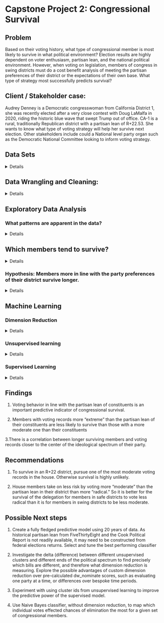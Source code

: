 # Capstone Project 2: Congressional Survival

## Problem
Based on their voting history, what type of congressional member is most likely to survive in what political environment?
Election results are highly dependent on voter enthusiasm, partisan lean, and the national political environment.  However, when voting on legislation, members of congress in swing districts must do a cost benefit analysis of meeting the partisan preferences of their district or the expectations of their own base. What type of strategy most successfully predicts survival?

## Client / Stakeholder case:
Audrey Denney is a  Democratic congresswoman from California District 1, she was recently elected after a very close contest with Doug LaMalfa in 2020, riding the historic blue wave that swept Trump out of office. CA-1 is a rural, traditionally Republican district with a partisan lean of R+22.53. She wants to know what type of voting strategy will help her survive next election. Other stakeholders include could a National level party organ such as the Democratic National Committee looking to inform voting strategy.

## Data Sets
<details>
  
- congressional voting records going back to 1981 available from the House and Senate clerk offices via the [ProPublica Congress API](https://projects.propublica.org/api-docs/congress-api).


- Partisan lean of [districts](Data/fivethirtyeight_partisan_lean_DISTRICTS.csv) and [states](Data/fivethirtyeight_partisan_lean_STATES.csv) available from [FiveThirtyEight](https://github.com/fivethirtyeight/data/):

Partisan lean is the average difference between how a state or district votes and how the country votes overall, with 2016 presidential election results weighted 50 percent, 2012 presidential election results weighted 25 percent and results from elections for the state legislature weighted 25 percent.

</details>

## Data Wrangling and Cleaning:
<details>
As the dataset is being fetched via API, wrangling and cleaning focused mostly on constructing the data from individual API requests into a useful format. The ProPublica Congress API makes metadata for votes available for a given month, chamber (House or Senate)  and year, and each member's position on a given vote available for individual roll call votes for a given congress number, chamber, session, and roll call number.  Requests for chunks of this data were iteratively built into DataFrames for further analysis.


### Example API endpoint:
GET https://api.propublica.org/congress/v1/{congress}/{chamber}/sessions/{session-number}/votes/{roll-call-number}.json

### Steps:

Created functions to:

1. Request the ProPublica API for a given end point, and return the response as a dictionary.
2. Repeat failed requests in case of Internet reliability issues.
3. Construct an endpoint to request meta data for a given year and month. Return it as a DataFrame.
4. Use the above to request metadata for all months for a given chamber and year, and return a [tidy](https://en.wikipedia.org/wiki/Tidy_data) Pandas DataFrame multi-indexed by congress number, chamber, session, and roll call number of each vote.
5. Take the index of the metadata for a given year and use it to request each member's position for each vote in that year. Return a tidy DataFrame with the same index, and construct columns using a multi-index of each member's party, state, district, ideological score, unique identifier, and name.
6. Handle missing vote position data by filling rows with 'NaN' values (these were [reported](https://github.com/propublica/congress-api-docs/issues/226) to ProPublica for resolution).
7. Take a given year and chamber, return a corresponding DataFrame of all the metadata and a separate DataFrame of positions. Check if there is an existing CSV file for those DataFrames in the Data/cache directory, and if so load it. If not, construct new DataFrames using the API and cache the CSV to the Data directory. Update data for the current session if a given time frame has passed since the last cache inserting the delta of what has changed since the last session. This function can be called by subsequent visualization code in order to efficiently return the required session. CSV format was chosen for open data purposes.
8. Convert district lean from  FiveThirtyEight from positive (R+x|D+x) values into continuous -1 to +1 scale compatible with ideological score.

Note: The [Pandas](https://pandas.pydata.org/) versions 2.42 is required a multi-index by floats. A version check was added for this.
### Example metadata DataFrame (first row):

|                       | bill                                                                                                                                                                                                                                                                                                                                                                                                                                                                                         | date       | democratic                                                                     | description                                                                                                                                                                                                                                                                                         |   document_number | document_title                                                                                                                                                                                                                                                                                      | independent                                        | question                            | question_text                            | republican                                                                      | result                                    | source                                                                               |   tie_breaker |   tie_breaker_vote | time     | total                                                | url                                                                                                             | vote_type   | vote_uri                                                                  |
|-----------------------|----------------------------------------------------------------------------------------------------------------------------------------------------------------------------------------------------------------------------------------------------------------------------------------------------------------------------------------------------------------------------------------------------------------------------------------------------------------------------------------------|------------|--------------------------------------------------------------------------------|-----------------------------------------------------------------------------------------------------------------------------------------------------------------------------------------------------------------------------------------------------------------------------------------------------|-------------------|-----------------------------------------------------------------------------------------------------------------------------------------------------------------------------------------------------------------------------------------------------------------------------------------------------|----------------------------------------------------|-------------------------------------|------------------------------------------|---------------------------------------------------------------------------------|-------------------------------------------|--------------------------------------------------------------------------------------|---------------|--------------------|----------|------------------------------------------------------|-----------------------------------------------------------------------------------------------------------------|-------------|---------------------------------------------------------------------------|
| (116, 'Senate', 1, 1) | {'bill_id': 's1-116', 'number': 'S.1', 'sponsor_id': 'R000595', 'api_uri': 'https://api.propublica.org/congress/v1/116/bills/s1.json', 'title': 'A bill to make improvements to certain defense and security assistance provisions and to authorize the appropriation of funds to Israel, to reauthorize the United States-Jordan Defense Cooperation Act of 2015, and to halt the wholesale slaughter of the Syrian people, and for other purposes.', 'latest_action': 'Held at the desk.'} | 2019-01-08 | {'yes': 4, 'no': 41, 'present': 0, 'not_voting': 0, 'majority_position': 'No'} | A bill to make improvements to certain defense and security assistance provisions and to authorize the appropriation of funds to Israel, to reauthorize the United States-Jordan Defense Cooperation Act of 2015, and to halt the wholesale slaughter of the Syrian people, and for other purposes. |                 1 | A bill to make improvements to certain defense and security assistance provisions and to authorize the appropriation of funds to Israel, to reauthorize the United States-Jordan Defense Cooperation Act of 2015, and to halt the wholesale slaughter of the Syrian people, and for other purposes. | {'yes': 0, 'no': 2, 'present': 0, 'not_voting': 0} | On Cloture on the Motion to Proceed | On Cloture on the Motion to Proceed S. 1 | {'yes': 52, 'no': 1, 'present': 0, 'not_voting': 0, 'majority_position': 'Yes'} | Cloture on the Motion to Proceed Rejected | https://www.senate.gov/legislative/LIS/roll_call_votes/vote1161/vote_116_1_00001.xml |           nan |                nan | 17:39:00 | {'yes': 56, 'no': 44, 'present': 0, 'not_voting': 0} | https://www.senate.gov/legislative/LIS/roll_call_lists/roll_call_vote_cfm.cfm?congress=116&session=1&vote=00001 | 3/5         | https://api.propublica.org/congress/v1/116/senate/sessions/1/votes/1.json |

### Example member position DataFrame (5 rows, sorted by ideological score):

|                       | ('D', 'MA', -0.762, 'W000817', 'Elizabeth Warren')   | ('D', 'CA', -0.701, 'H001075', 'Kamala Harris')   | ('D', 'NJ', -0.618, 'B001288', 'Cory Booker')   | ('D', 'WI', -0.521, 'B001230', 'Tammy Baldwin')   | ('ID', 'VT', -0.521, 'S000033', 'Bernard Sanders')   | ('D', 'MA', -0.504, 'M000133', 'Edward J. Markey')   | ('D', 'HI', -0.487, 'H001042', 'Mazie K. Hirono')   | ('D', 'OR', -0.479, 'M001176', 'Jeff Merkley')   | ('D', 'NM', -0.454, 'U000039', 'Tom Udall')   | ('D', 'OH', -0.438, 'B000944', 'Sherrod Brown')   | ('D', 'HI', -0.418, 'S001194', 'Brian Schatz')   | ('D', 'NY', -0.418, 'G000555', 'Kirsten E. Gillibrand')   | ('D', 'CT', -0.411, 'B001277', 'Richard Blumenthal')   | ('D', 'RI', -0.394, 'W000802', 'Sheldon Whitehouse')   | ('D', 'MD', -0.392, 'V000128', 'Chris Van Hollen')   | ('D', 'NV', -0.391, 'C001113', 'Catherine Cortez Masto')   | ('D', 'RI', -0.38, 'R000122', 'Jack Reed')   | ('D', 'VT', -0.37, 'L000174', 'Patrick J. Leahy')   | ('D', 'NJ', -0.363, 'M000639', 'Robert Menendez')   | ('D', 'IL', -0.362, 'D000563', 'Richard J. Durbin')   | ('D', 'NY', -0.351, 'S000148', 'Charles E. Schumer')   | ('D', 'MN', -0.344, 'S001203', 'Tina Smith')   | ('D', 'WA', -0.342, 'M001111', 'Patty Murray')   | ('D', 'MI', -0.331, 'S000770', 'Debbie Stabenow')   | ('D', 'MD', -0.326, 'C000141', 'Benjamin L. Cardin')   | ('D', 'OR', -0.321, 'W000779', 'Ron Wyden')   | ('D', 'IL', -0.32, 'D000622', 'Tammy Duckworth')   | ('D', 'CT', -0.306, 'M001169', 'Christopher S. Murphy')   | ('D', 'PA', -0.305, 'C001070', 'Bob Casey')   | ('D', 'NM', -0.304, 'H001046', 'Martin Heinrich')   | ('D', 'WA', -0.292, 'C000127', 'Maria Cantwell')   | ('D', 'CA', -0.27, 'F000062', 'Dianne Feinstein')   | ('D', 'NH', -0.256, 'H001076', 'Margaret Hassan')   | ('D', 'NH', -0.251, 'S001181', 'Jeanne Shaheen')   | ('D', 'MN', -0.25, 'K000367', 'Amy Klobuchar')   | ('D', 'NV', -0.243, 'R000608', 'Jacky Rosen')   | ('D', 'DE', -0.239, 'C001088', 'Christopher A. Coons')   | ('D', 'MI', -0.238, 'P000595', 'Gary Peters')   | ('D', 'VA', -0.237, 'K000384', 'Tim Kaine')   | ('D', 'MT', -0.21, 'T000464', 'Jon Tester')   | ('D', 'CO', -0.208, 'B001267', 'Michael Bennet')   | ('D', 'VA', -0.195, 'W000805', 'Mark Warner')   | ('D', 'DE', -0.175, 'C000174', 'Thomas R. Carper')   | ('ID', 'ME', -0.153, 'K000383', 'Angus King')   | ('D', 'AL', -0.112, 'J000300', 'Doug Jones')   | ('D', 'AZ', -0.107, 'S001191', 'Kyrsten Sinema')   | ('D', 'WV', -0.059, 'M001183', 'Joe Manchin III')   | ('R', 'ME', 0.111, 'C001035', 'Susan Collins')   | ('R', 'AK', 0.209, 'M001153', 'Lisa Murkowski')   | ('R', 'WV', 0.261, 'C001047', 'Shelley Moore Capito')   | ('R', 'TN', 0.323, 'A000360', 'Lamar Alexander')   | ('R', 'ND', 0.342, 'H001061', 'John Hoeven')   | ('R', 'IA', 0.343, 'G000386', 'Charles E. Grassley')   | ('R', 'AZ', 0.348, 'M001197', 'Martha McSally')   | ('R', 'OH', 0.375, 'P000449', 'Rob Portman')   | ('R', 'MS', 0.377, 'W000437', 'Roger Wicker')   | ('R', 'MS', 0.387, 'H001079', 'Cindy Hyde-Smith')   | ('R', 'SD', 0.388, 'R000605', 'Mike Rounds')   | ('R', 'ND', 0.393, 'C001096', 'Kevin Cramer')   | ('R', 'AR', 0.401, 'B001236', 'John Boozman')   | ('R', 'GA', 0.402, 'I000055', 'Johnny Isakson')   | ('R', 'KY', 0.404, 'M000355', 'Mitch McConnell')   | ('R', 'SC', 0.408, 'G000359', 'Lindsey Graham')   | ('R', 'SD', 0.411, 'T000250', 'John Thune')   | ('R', 'KS', 0.414, 'M000934', 'Jerry Moran')   | ('R', 'KS', 0.414, 'R000307', 'Pat Roberts')   | ('R', 'NC', 0.419, 'T000476', 'Thom Tillis')   | ('R', 'MO', 0.429, 'B000575', 'Roy Blunt')   | ('R', 'AL', 0.43, 'S000320', 'Richard C. Shelby')   | ('R', 'CO', 0.45, 'G000562', 'Cory Gardner')   | ('R', 'LA', 0.452, 'C001075', 'Bill Cassidy')   | ('R', 'NC', 0.453, 'B001135', 'Richard M. Burr')   | ('R', 'AK', 0.461, 'S001198', 'Dan Sullivan')   | ('R', 'NE', 0.468, 'F000463', 'Deb Fischer')   | ('R', 'IN', 0.48, 'Y000064', 'Todd Young')   | ('R', 'TX', 0.495, 'C001056', 'John Cornyn')   | ('R', 'LA', 0.508, 'K000393', 'John Kennedy')   | ('R', 'ID', 0.51, 'C000880', 'Michael D. Crapo')   | ('R', 'IA', 0.511, 'E000295', 'Joni Ernst')   | ('R', 'WY', 0.534, 'B001261', 'John Barrasso')   | ('R', 'MT', 0.535, 'D000618', 'Steve Daines')   | ('R', 'WY', 0.542, 'E000285', 'Michael B. Enzi')   | ('R', 'OK', 0.554, 'I000024', 'James M. Inhofe')   | ('R', 'FL', 0.577, 'R000595', 'Marco Rubio')   | ('R', 'OK', 0.58, 'L000575', 'James Lankford')   | ('R', 'GA', 0.599, 'P000612', 'David Perdue')   | ('R', 'WI', 0.607, 'J000293', 'Ron Johnson')   | ('R', 'AR', 0.613, 'C001095', 'Tom Cotton')   | ('R', 'TN', 0.614, 'B001243', 'Marsha Blackburn')   | ('R', 'ID', 0.636, 'R000584', 'Jim Risch')   | ('R', 'PA', 0.642, 'T000461', 'Patrick J. Toomey')   | ('R', 'SC', 0.648, 'S001184', 'Tim Scott')   | ('R', 'NE', 0.807, 'S001197', 'Ben Sasse')   | ('R', 'TX', 0.817, 'C001098', 'Ted Cruz')   | ('R', 'KY', 0.878, 'P000603', 'Rand Paul')   | ('R', 'UT', 0.919, 'L000577', 'Mike Lee')   | ('R', 'FL', nan, 'S001217', 'Rick Scott')   | ('R', 'IN', nan, 'B001310', 'Mike Braun')   | ('R', 'MO', nan, 'H001089', 'Joshua Hawley')   | ('R', 'UT', nan, 'R000615', 'Mitt Romney')   |
|-----------------------|------------------------------------------------------|---------------------------------------------------|-------------------------------------------------|---------------------------------------------------|------------------------------------------------------|------------------------------------------------------|-----------------------------------------------------|--------------------------------------------------|-----------------------------------------------|---------------------------------------------------|--------------------------------------------------|-----------------------------------------------------------|--------------------------------------------------------|--------------------------------------------------------|------------------------------------------------------|------------------------------------------------------------|----------------------------------------------|-----------------------------------------------------|-----------------------------------------------------|-------------------------------------------------------|--------------------------------------------------------|------------------------------------------------|--------------------------------------------------|-----------------------------------------------------|--------------------------------------------------------|-----------------------------------------------|----------------------------------------------------|-----------------------------------------------------------|-----------------------------------------------|-----------------------------------------------------|----------------------------------------------------|-----------------------------------------------------|-----------------------------------------------------|----------------------------------------------------|--------------------------------------------------|-------------------------------------------------|----------------------------------------------------------|-------------------------------------------------|-----------------------------------------------|-----------------------------------------------|----------------------------------------------------|-------------------------------------------------|------------------------------------------------------|-------------------------------------------------|------------------------------------------------|----------------------------------------------------|-----------------------------------------------------|--------------------------------------------------|---------------------------------------------------|---------------------------------------------------------|----------------------------------------------------|------------------------------------------------|--------------------------------------------------------|---------------------------------------------------|------------------------------------------------|-------------------------------------------------|-----------------------------------------------------|------------------------------------------------|-------------------------------------------------|-------------------------------------------------|---------------------------------------------------|----------------------------------------------------|---------------------------------------------------|-----------------------------------------------|------------------------------------------------|------------------------------------------------|------------------------------------------------|----------------------------------------------|-----------------------------------------------------|------------------------------------------------|-------------------------------------------------|----------------------------------------------------|-------------------------------------------------|------------------------------------------------|----------------------------------------------|------------------------------------------------|-------------------------------------------------|----------------------------------------------------|-----------------------------------------------|--------------------------------------------------|-------------------------------------------------|----------------------------------------------------|----------------------------------------------------|------------------------------------------------|--------------------------------------------------|-------------------------------------------------|------------------------------------------------|-----------------------------------------------|-----------------------------------------------------|----------------------------------------------|------------------------------------------------------|----------------------------------------------|----------------------------------------------|---------------------------------------------|----------------------------------------------|---------------------------------------------|---------------------------------------------|---------------------------------------------|------------------------------------------------|----------------------------------------------|
| (116, 'Senate', 1, 1) | No                                                   | No                                                | No                                              | No                                                | No                                                   | No                                                   | No                                                  | No                                               | No                                            | No                                                | No                                               | No                                                        | No                                                     | No                                                     | No                                                   | No                                                         | No                                           | No                                                  | Yes                                                 | No                                                    | No                                                     | No                                             | No                                               | No                                                  | No                                                     | No                                            | No                                                 | No                                                        | No                                            | No                                                  | No                                                 | No                                                  | No                                                  | No                                                 | No                                               | No                                              | No                                                       | No                                              | No                                            | No                                            | No                                                 | No                                              | No                                                   | No                                              | Yes                                            | Yes                                                | Yes                                                 | Yes                                              | Yes                                               | Yes                                                     | Yes                                                | Yes                                            | Yes                                                    | Yes                                               | Yes                                            | Yes                                             | Yes                                                 | Yes                                            | Yes                                             | Yes                                             | Yes                                               | No                                                 | Yes                                               | Yes                                           | Yes                                            | Yes                                            | Yes                                            | Yes                                          | Yes                                                 | Yes                                            | Yes                                             | Yes                                                | Yes                                             | Yes                                            | Yes                                          | Yes                                            | Yes                                             | Yes                                                | Yes                                           | Yes                                              | Yes                                             | Yes                                                | Yes                                                | Yes                                            | Yes                                              | Yes                                             | Yes                                            | Yes                                           | Yes                                                 | Yes                                          | Yes                                                  | Yes                                          | Yes                                          | Yes                                         | Yes                                          | Yes                                         | Yes                                         | Yes                                         | Yes                                            | Yes                                          |
| (116, 'Senate', 1, 2) | No                                                   | No                                                | No                                              | No                                                | No                                                   | No                                                   | No                                                  | No                                               | No                                            | No                                                | No                                               | No                                                        | No                                                     | No                                                     | No                                                   | No                                                         | No                                           | No                                                  | Yes                                                 | No                                                    | No                                                     | No                                             | No                                               | No                                                  | No                                                     | No                                            | No                                                 | No                                                        | No                                            | No                                                  | No                                                 | No                                                  | No                                                  | No                                                 | No                                               | No                                              | No                                                       | No                                              | No                                            | No                                            | No                                                 | No                                              | No                                                   | No                                              | Yes                                            | Yes                                                | Yes                                                 | Yes                                              | Yes                                               | Yes                                                     | Yes                                                | Yes                                            | Yes                                                    | Yes                                               | Yes                                            | Yes                                             | Yes                                                 | Yes                                            | Yes                                             | Yes                                             | Yes                                               | Yes                                                | Yes                                               | Yes                                           | Not Voting                                     | Yes                                            | Yes                                            | Yes                                          | Yes                                                 | Yes                                            | Yes                                             | Yes                                                | Yes                                             | Yes                                            | Yes                                          | Not Voting                                     | Yes                                             | Yes                                                | Yes                                           | Yes                                              | Yes                                             | Yes                                                | Yes                                                | Yes                                            | Yes                                              | Not Voting                                      | Yes                                            | Yes                                           | Yes                                                 | Yes                                          | Yes                                                  | Yes                                          | Yes                                          | Not Voting                                  | Yes                                          | Yes                                         | Yes                                         | Yes                                         | Yes                                            | Yes                                          |
| (116, 'Senate', 1, 3) | No                                                   | No                                                | No                                              | No                                                | No                                                   | No                                                   | No                                                  | No                                               | No                                            | No                                                | No                                               | No                                                        | No                                                     | No                                                     | No                                                   | No                                                         | No                                           | No                                                  | No                                                  | Not Voting                                            | No                                                     | No                                             | No                                               | No                                                  | No                                                     | No                                            | Not Voting                                         | No                                                        | No                                            | No                                                  | No                                                 | No                                                  | No                                                  | No                                                 | No                                               | No                                              | No                                                       | No                                              | No                                            | No                                            | No                                                 | No                                              | No                                                   | No                                              | Yes                                            | Yes                                                | Yes                                                 | Yes                                              | Yes                                               | Yes                                                     | Yes                                                | Yes                                            | Yes                                                    | Yes                                               | Yes                                            | Yes                                             | Yes                                                 | Yes                                            | Yes                                             | Yes                                             | Not Voting                                        | No                                                 | Yes                                               | Yes                                           | Not Voting                                     | Yes                                            | Yes                                            | Yes                                          | Yes                                                 | Yes                                            | Yes                                             | Not Voting                                         | Yes                                             | Yes                                            | Yes                                          | Yes                                            | Yes                                             | Not Voting                                         | Yes                                           | Yes                                              | Yes                                             | Yes                                                | Yes                                                | Yes                                            | Yes                                              | Not Voting                                      | Yes                                            | Yes                                           | Yes                                                 | Yes                                          | Yes                                                  | Yes                                          | Yes                                          | Yes                                         | Yes                                          | Yes                                         | Yes                                         | Yes                                         | Yes                                            | Yes                                          |
| (116, 'Senate', 1, 4) | No                                                   | No                                                | No                                              | No                                                | No                                                   | No                                                   | No                                                  | No                                               | No                                            | No                                                | No                                               | Not Voting                                                | No                                                     | No                                                     | No                                                   | No                                                         | No                                           | No                                                  | No                                                  | No                                                    | No                                                     | No                                             | No                                               | No                                                  | No                                                     | No                                            | No                                                 | No                                                        | No                                            | No                                                  | No                                                 | No                                                  | No                                                  | No                                                 | No                                               | No                                              | No                                                       | No                                              | No                                            | No                                            | No                                                 | No                                              | No                                                   | No                                              | No                                             | No                                                 | No                                                  | No                                               | Yes                                               | Yes                                                     | Yes                                                | Yes                                            | Yes                                                    | No                                                | Yes                                            | Yes                                             | Yes                                                 | Yes                                            | Yes                                             | No                                              | Yes                                               | Yes                                                | Yes                                               | Yes                                           | No                                             | Yes                                            | Yes                                            | Yes                                          | Yes                                                 | No                                             | Yes                                             | Yes                                                | Yes                                             | Yes                                            | Yes                                          | Yes                                            | No                                              | Yes                                                | Yes                                           | Yes                                              | No                                              | Yes                                                | Yes                                                | No                                             | Yes                                              | Yes                                             | Yes                                            | No                                            | Yes                                                 | Yes                                          | Yes                                                  | Yes                                          | No                                           | Yes                                         | Yes                                          | Yes                                         | Yes                                         | Yes                                         | No                                             | Yes                                          |
| (116, 'Senate', 1, 5) | Yes                                                  | Yes                                               | Yes                                             | Yes                                               | Yes                                                  | Yes                                                  | Yes                                                 | Yes                                              | Yes                                           | Yes                                               | Yes                                              | Not Voting                                                | Yes                                                    | Yes                                                    | Yes                                                  | Yes                                                        | Yes                                          | Yes                                                 | Yes                                                 | Yes                                                   | Yes                                                    | Yes                                            | Yes                                              | Yes                                                 | Yes                                                    | Yes                                           | Yes                                                | Yes                                                       | Yes                                           | Yes                                                 | Yes                                                | Yes                                                 | Yes                                                 | Yes                                                | Yes                                              | Yes                                             | Yes                                                      | Yes                                             | Yes                                           | Yes                                           | Yes                                                | Yes                                             | Yes                                                  | Yes                                             | Yes                                            | Yes                                                | Yes                                                 | Yes                                              | No                                                | No                                                      | No                                                 | No                                             | No                                                     | Yes                                               | No                                             | No                                              | No                                                  | No                                             | No                                              | Yes                                             | No                                                | No                                                 | No                                                | No                                            | Yes                                            | No                                             | No                                             | No                                           | No                                                  | Yes                                            | No                                              | No                                                 | No                                              | No                                             | No                                           | No                                             | Yes                                             | No                                                 | No                                            | No                                               | Yes                                             | No                                                 | No                                                 | Yes                                            | No                                               | No                                              | No                                             | Yes                                           | No                                                  | No                                           | No                                                   | No                                           | Yes                                          | No                                          | No                                           | No                                          | No                                          | No                                          | Yes                                            | No                                           |
</details>

## Exploratory Data Analysis
### What patterns are apparent in the data?
<details>
This visualization displays each senator’s vote for the current session of congress so far.   Each roll call vote is represented by a row, and each senator, a column, with the parties shaded in their traditional colors.   The senators are sorted by their ideology using a pre-calculated metric (dw_nominate) already available in the data.  This creates a distinct division between Republican and Democrat members, but fits the two independents into different spots within the Democratic side according where they are in the ideological spectrum.  Bernie Sanders, for instance, is registered as an Independent, but placed nearly all the way over to the left. The roll call votes are sorted by how many net yes votes were achieved.  No votes (lighter shades) are subtracted from yes votes (darker shades), excluding any other vote types such as ‘present’ (left blank) to calculate this score. The least popular roll call vote achieved a net vote score of -57, while the most popular achieved 98 net votes.

![Visualization: legend](images/visualize_session_legend.png)

![Visualization: Senate 2019](images/visualize_session_senate_2019.png)

Because Republicans control which legislation is brought to the floor,  the right column appears almost solid red, as most roll call votes enjoy their support.   Generally, as net support increases so does the support from Democrats, starting with Democrats on the right, and moving further to the left as the overall support becomes more universal, ending with Elizabeth Warren, who has in 2019 has only voted for legislation with near complete Democratic support.   However, support from Republicans seems to mirror this pattern. With roll call votes supported by more than 3 democrats, support tends to build from the left of the party, beginning with Susan Collins, and moving more towards the right as net support increases.

![Visualization: house 2019](images/visualize_session_house_2019.png)

A similar pattern is visible in the current (2019) House. However, since the democrats control the house, it appears in the opposite direction.  Roll calls with more yes than no votes are supported by a solid blue block of Democrat yes votes,  with support from Republicans tending to start on the left and extend toward the right overall support increases.  Roll calls with more no than yes votes are supported by a solid red Republican block. With just a few democrats, tending to the right, voting along with them.  Democrats who are newly elected, and therefore haven’t had their ideological scores calculated, appear over on the right of this visualizations, with a smaller cohort of newly elected republicans.  These Democrats seem to have voted with Republicans a bit more frequently - likely the result of their being largely from swing districts. 

Interestingly, the mirror pattern doesn’t seem to show for the house, in the same way it does for the senate, with support from Democrats on the left remaining solid, for legislation with enough votes to pass, even when supported centrist republicans.  Lest one think this is a feature unique to house democrats, the pattern remains in the republican controlled house of 2018.

![Visualization: House 2018](images/visualize_session_house_2018.png)
</details>

## Which members tend to survive?
<details>

![Years in office v. dw_nominate: House](images/years_in_office_v_dw_nominate_house.png)

![Years in office v. dw_nominate: Senate](images/years_in_office_v_dw_nominate_senate.png)


There are several possible ways to define survival in office depending on the objective. A political party might be interested in whether a seat switched parties, while a given member is most likely interested in their individual chances of continuing on to the next session. In this case, we'll focus on total number of years in office.

There appears to be a definitive trend, of longer lasting members being more toward the center of their respective side of the political spectrum. In the Senate, dw_nominate scores appear to approach .37 distance from 0 as years in office increase. In the House, scores appear to converge toward .5 distance from 0 as years in office increase. It appears that there are more Republicans with extreme dw_nominate scores that last longer.
</details>

### Hypothesis: Members more in line with the party preferences of their district survive longer.
<details>

![Regression and Residuals](images/regression_residuals.png)
![Regression and Residuals](images/regression_residuals_senate.png)

for the 2018 mid terms, FiveThirtyEight compiled partisan lean scores on both state and voting district levels, using totals from the previous two elections.

For the congress in 2018, a significant relationship exists between the partisan lean of a given district or state, and the ideological score of the congressional member there. However, the relationship is not linear. Both parties are less moderate than district lean would predict by linear regression in swing districts/states, and less extreme than district lean would predict in highly partisan areas. In the residual plots on the right, members who are the most out of line with what is predicted by partisan lean are toward the upper and lower ends of the plot.

Members who did not survive the midterms, defined here as having their last day in congress in January of 2019, are marked with an "x." It appears that those members most out of line with their district lean have been eliminated more frequently. This is particularly stark among House Democrats in districts near a partisan lean of 0.  Those more extreme than predicted, seem to be eliminated with more frequency than those more moderate than predicted. This apparent trend can be investigated further with data from more years.

Note that in the Senate, this plot does not take into account which members stood for re-election. 
</details>

## Machine Learning
### Dimension Reduction

<details>
In the previous exploratory data analysis, ideological scores had been pre-calculated in the dataset using "dw_nominate", a multi-dimensional scaling method, developed in the 80's. In this method, congressional voting records are interpreted along two dimensions, the first being liberal vs. conservative economic ideology, and the second usually corresponding to social values. Let's see if we can "roll our own" dw_nominate scores. This can be done with PCA, or Primary Component Analysis.

![dimension_v_explained_variance](images/dimension_v_explained_variance.png)


Explained variance can be used to determine the optimal number of dimensions to used to represent a data set.

According to the plot, most of the variation in the data is explained by component '0' with component '1' providing much less, but probably enough to be useful, and component '2' providing even less than that. This means it is likely possible to interpret results in 2 dimensions quite easily, with 3 dimensions looking unnecessary (but at least possible to visualize).

This is consistent with the approach used by "dw_nominate."


![PCA_House_Party](images/PCA_House_Party.png)
![PCA_Senate_Party](images/PCA_Senate_Party.png)

As shown, PCA can neatly separate the parties from one another based entirely on voting records, for both the house and the senate. It can probably be assumed that "component_0" roughly corresponds with liberal vs. conservative voting records. "Component_1" may align with social values, but this won't be clear without further analysis 

![lean_v_component_0_house](images/lean_v_componet_0_house.png)

While primary "component_0" seems to leave the parties a bit flat compared to dw_nominate scores, perhaps it can be a predictor of a given member's chance of being eliminated, when combined with partisan lean. However, historical partisan lean for house races is not yet open data, making incorporation of previous house races quite difficult.

![lean_v_component_0_senate](images/lean_v_component_0_regression_senate.png)

Historical partisan lean for the Senate can be relatively easily constructed using election
returns, allowing the aggregation of data from senate races from 2006 to 2016. Note the
apparent zones of safety along the regression line. These Senators are voting “in line” with
their constituents.

Partisan lean according to FiveThirtyEight is the average difference between how a
state or district votes and how the country votes overall w/ the current presidential
election results weighted at 50%, the previous weighted at 25%, and the results from
elections for the state legislature weighted at 25%

</details>

### Unsupervised learning
<details>
Unsupervised machine learning distinguishes patterns in data without pre-labing it for training.
  
![PCA_House_Cluster](images/PCA_House_Cluster.png)
![PCA_Senate_Cluster](images/PCA_Senate_Cluster.png)

In this case, KMeans clustering is being used to easily distinguish the two parties from one another, based only on their dimension reduced voting behavior. Kmeans is only being told to find two clusters without labeling the political parties for it ahead of time, and has done so with only two two errors (both in the house).  

![Multi_Cluster](images/multi_cluster_2018_house.png)

Here, multiple unsupervised clustering methods are being used to label dimension reduced voting from the 2018 house. Affinity Propagation and DBSCAN automatically determine an appropriate number of clusters for themselves. Kmeans and Agglomerative clustering have been told to find 3 clusters to similar results. With more analysis, this method could possibly be used to tease out the voting differences between different distinct groups, and perhaps determine their differential survival. However, predictive modeling through supervised learning is likely to more directly address the problem. 

</details>

### Supervised Learning
<details>


Here the Naive Bayes classifier is being fed dimension reduced voting data from the 115th house, and is being trained to predict which members will be eliminated. In the training set plot (top) members labeled “True”, were eliminated, and “False” were not. 

In the testing plot (bottom), the classifier is giving it's best guess with the remaining 4th of the data. The contour lines of the decision function show 2018 was a bad year for republicans and that one year isn’t nearly enough data to generalize.

![Naive Bayes Senate](images/Niave_bayes_senate.png)

If the parties are overlaid on each other so that higher values of ‘lean’ represent preference for the other party, and the y axis represents distance from the regression line (being “in-line” with constituents). The problem becomes more simple to process, and more algorithms can beat baseline in their predictions.

![Naive Bayes Senate Folded](images/naive_bayes_senate_folded.png)

The training and testing sequence is done with each 4rd of the data, using the other two thirds for training, to create a 4-fold cross validation score average, which has been done here across several different classifiers. Mean cross validation scores - using residuals. Undersampling survivors produces a baseline of 0.55, which an algorithm could achieve by guessing all survived. By overlaying / transposing parties 5 classifiers achieve a mean score over this baseline.
</details>

## Findings

1. Voting behavior in line with the partisan lean of constituents is an important predictive indicator of congressional survival. 

2. Members with voting records more “extreme” than the partisan lean of their constituents are less likely to survive than those with a more moderate one than their constituents

3.There is a correlation between longer surviving members and voting records closer to the center of the ideological spectrum of their party.

## Recommendations

1. To survive in an R+22 district, pursue one of the most moderate voting records in the house. Otherwise survival is highly unlikely.

2. House members take on less risk by voting more “moderate” than the partisan lean in their district than more “radical.” So it is better for the survival of the delegation for members in safe districts to vote less radical than it is for members in swing districts to be less moderate.

## Possible Next steps 

1. Create a fully fledged predictive model using 20 years of data. As historical partisan lean from FiveThirtyEight and the Cook Political Report is not readily available, it may need to be constructed from federal elections returns. Select and tune the best performing classifier

2. Investigate the delta (difference) between different unsupervised clusters and different ends of the political spectrum to find precisely which bills are different, and therefore what dimension reduction is measuring.  Explore the possible advantages of custom dimension reduction over pre-calculated dw_nominate scores, such as evaluating one party at a time, or differences over bespoke time periods.

3. Experiment with using cluster ids from unsupervised learning to improve the predictive power of the supervised model.

4. Use Naive Bayes classifier, without dimension reduction, to map which individual votes effected chances of elimination the most for a given set of congressional members.
